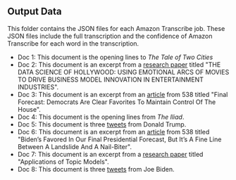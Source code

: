## Output Data
This folder contains the JSON files for each Amazon Transcribe job. These JSON files include the full transcription and the confidence of Amazon Transcribe for each word in the transcription.

- Doc 1: This document is the opening lines to *The Tale of Two Cities*
- Doc 2: This document is an excerpt from a [research paper](https://arxiv.org/pdf/1807.02221.pdf) titled "THE DATA SCIENCE OF HOLLYWOOD: USING EMOTIONAL ARCS OF MOVIES TO DRIVE BUSINESS MODEL INNOVATION IN ENTERTAINMENT INDUSTRIES".
- Doc 3: This document is an excerpt from an [article](https://fivethirtyeight.com/features/final-2020-house-forecast/) from 538 titled "Final Forecast: Democrats Are Clear Favorites To Maintain Control Of The House".
- Doc 4: This document is the opening lines from *The Iliad*.
- Doc 5: This document is three [tweets](https://twitter.com/realDonaldTrump) from Donald Trump.
- Doc 6: This document is an excerpt from an [article](https://fivethirtyeight.com/features/final-2020-presidential-election-forecast/) from 538 titled "Biden’s Favored In Our Final Presidential Forecast, But It’s A Fine Line Between A Landslide And A Nail-Biter".
- Doc 7: This document is an excerpt from a [research paper](https://www.researchgate.net/publication/339500868_Applications_of_Topic_Models) titled "Applications of Topic Models".
- Doc 8: This document is three [tweets](https://twitter.com/JoeBiden?ref_src=twsrc%5Egoogle%7Ctwcamp%5Eserp%7Ctwgr%5Eauthor) from Joe Biden. 
